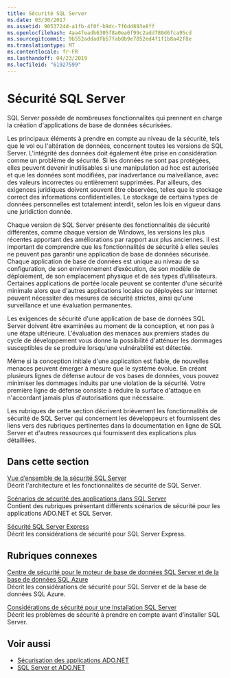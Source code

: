 ```yaml
---
title: Sécurité SQL Server
ms.date: 03/30/2017
ms.assetid: 9053724d-a1fb-4f0f-b9dc-7f6dd893e8ff
ms.openlocfilehash: 4aa4feadb6305f8a0ea6f99c2add780d6fca95cd
ms.sourcegitcommit: 9b552addadfb57fab0b9e7852ed4f1f1b8a42f8e
ms.translationtype: MT
ms.contentlocale: fr-FR
ms.lasthandoff: 04/23/2019
ms.locfileid: "61927599"
---
```

# <a name="sql-server-security"></a>Sécurité SQL Server
SQL Server possède de nombreuses fonctionnalités qui prennent en charge la création d'applications de base de données sécurisées.  
  
 Les principaux éléments à prendre en compte au niveau de la sécurité, tels que le vol ou l'altération de données, concernent toutes les versions de SQL Server. L'intégrité des données doit également être prise en considération comme un problème de sécurité. Si les données ne sont pas protégées, elles peuvent devenir inutilisables si une manipulation ad hoc est autorisée et que les données sont modifiées, par inadvertance ou malveillance, avec des valeurs incorrectes ou entièrement supprimées. Par ailleurs, des exigences juridiques doivent souvent être observées, telles que le stockage correct des informations confidentielles. Le stockage de certains types de données personnelles est totalement interdit, selon les lois en vigueur dans une juridiction donnée.  
  
 Chaque version de SQL Server présente des fonctionnalités de sécurité différentes, comme chaque version de Windows, les versions les plus récentes apportant des améliorations par rapport aux plus anciennes. Il est important de comprendre que les fonctionnalités de sécurité à elles seules ne peuvent pas garantir une application de base de données sécurisée. Chaque application de base de données est unique au niveau de sa configuration, de son environnement d’exécution, de son modèle de déploiement, de son emplacement physique et de ses types d’utilisateurs. Certaines applications de portée locale peuvent se contenter d'une sécurité minimale alors que d'autres applications locales ou déployées sur Internet peuvent nécessiter des mesures de sécurité strictes, ainsi qu'une surveillance et une évaluation permanentes.  
  
 Les exigences de sécurité d'une application de base de données SQL Server doivent être examinées au moment de la conception, et non pas à une étape ultérieure. L'évaluation des menaces aux premiers stades du cycle de développement vous donne la possibilité d'atténuer les dommages susceptibles de se produire lorsqu'une vulnérabilité est détectée.  
  
 Même si la conception initiale d'une application est fiable, de nouvelles menaces peuvent émerger à mesure que le système évolue. En créant plusieurs lignes de défense autour de vos bases de données, vous pouvez minimiser les dommages induits par une violation de la sécurité. Votre première ligne de défense consiste à réduire la surface d'attaque en n'accordant jamais plus d'autorisations que nécessaire.  
  
 Les rubriques de cette section décrivent brièvement les fonctionnalités de sécurité de SQL Server qui concernent les développeurs et fournissent des liens vers des rubriques pertinentes dans la documentation en ligne de SQL Server et d'autres ressources qui fournissent des explications plus détaillées.  
  
## <a name="in-this-section"></a>Dans cette section  
 [Vue d’ensemble de la sécurité SQL Server](../../../../../docs/framework/data/adonet/sql/overview-of-sql-server-security.md)  
 Décrit l'architecture et les fonctionnalités de sécurité de SQL Server.  
  
 [Scénarios de sécurité des applications dans SQL Server](../../../../../docs/framework/data/adonet/sql/application-security-scenarios-in-sql-server.md)  
 Contient des rubriques présentant différents scénarios de sécurité pour les applications ADO.NET et SQL Server.  
  
 [Sécurité SQL Server Express](../../../../../docs/framework/data/adonet/sql/sql-server-express-security.md)  
 Décrit les considérations de sécurité pour SQL Server Express.  
  
## <a name="related-sections"></a>Rubriques connexes  
[Centre de sécurité pour le moteur de base de données SQL Server et de la base de données SQL Azure](/sql/relational-databases/security/security-center-for-sql-server-database-engine-and-azure-sql-database)  
Décrit les considérations de sécurité pour SQL Server et de la base de données SQL Azure.

[Considérations de sécurité pour une Installation SQL Server](/sql/sql-server/install/security-considerations-for-a-sql-server-installation)  
Décrit les problèmes de sécurité à prendre en compte avant d’installer SQL Server.

## <a name="see-also"></a>Voir aussi

- [Sécurisation des applications ADO.NET](../../../../../docs/framework/data/adonet/securing-ado-net-applications.md)
- [SQL Server et ADO.NET](../../../../../docs/framework/data/adonet/sql/index.md)
